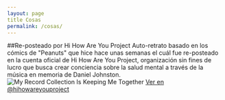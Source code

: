```yaml
---
layout: page
title Cosas
permalink: /cosas/
---
```

##Re-posteado por Hi How Are You Project
Auto-retrato basado en los cómics de "Peanuts" que hice hace unas semanas el cuál fue re-posteado en la cuenta oficial de Hi How Are You Project, organización sin fines de lucro que busca crear conciencia sobre la salud mental a través de la música en memoria de Daniel Johnston.
![My Record Collection Is Keeping Me Together](https://i.imgur.com/6FOFBwm.jpg)
[Ver en @hihowareyouproject](https://www.instagram.com/p/B_P84IzlGmI/?utm_source=ig_web_copy_link)
